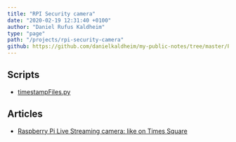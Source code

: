 ```yaml
---
title: "RPI Security camera"
date: "2020-02-19 12:31:40 +0100"
author: "Daniel Rufus Kaldheim"
type: "page"
path: "/projects/rpi-security-camera"
github: https://github.com/danielkaldheim/my-public-notes/tree/master/Projects/RPI%20security%20camera
---
```



## Scripts

- [timestampFiles.py](https://github.com/jepoirrier/miscScripts/blob/master/timestampFiles.py)

## Articles

- [Raspberry Pi Live Streaming camera: like on Times Square](https://lackedit.net/raspberry-pi-surveillance-camera-outperforms-existing-solutions-for-less/)
